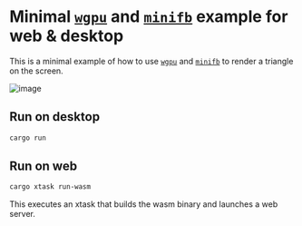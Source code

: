 Minimal [`wgpu`](https://github.com/gfx-rs/wgpu) and [`minifb`](https://github.com/emoon/rust_minifb) example for web & desktop
================================================

This is a minimal example of how to use [`wgpu`](https://github.com/gfx-rs/wgpu) and [`minifb`](https://github.com/emoon/rust_minifb) to render a triangle on the screen.

![image](https://github.com/user-attachments/assets/89bce01d-3e96-435e-b897-038fa1cee340)


Run on desktop
--------------

```sh
cargo run
```

Run on web
----------

```sh
cargo xtask run-wasm
```

This executes an xtask that builds the wasm binary and launches a web server.
